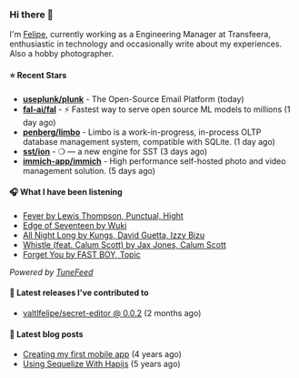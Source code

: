 ### Hi there 👋

I'm [Felipe](https://felipevm.com), currently working as a Engineering Manager at Transfeera, enthusiastic in technology and occasionally write about my experiences. Also a hobby photographer.

#### ⭐ Recent Stars
- **[useplunk/plunk](https://github.com/useplunk/plunk)** - The Open-Source Email Platform (today)
- **[fal-ai/fal](https://github.com/fal-ai/fal)** - ⚡ Fastest way to serve open source ML models to millions (1 day ago)
- **[penberg/limbo](https://github.com/penberg/limbo)** - Limbo is a work-in-progress, in-process OLTP database management system, compatible with SQLite. (1 day ago)
- **[sst/ion](https://github.com/sst/ion)** - ❍ — a new engine for SST (3 days ago)
- **[immich-app/immich](https://github.com/immich-app/immich)** - High performance self-hosted photo and video management solution. (5 days ago)

#### 🎧 What I have been listening
- [Fever by Lewis Thompson, Punctual, Hight](https://open.spotify.com/track/3D3fw7H4zK3S6prSBncAkt)
- [Edge of Seventeen by Wuki](https://open.spotify.com/track/5IFSvSEeCAvvBEQ85poqKB)
- [All Night Long by Kungs, David Guetta, Izzy Bizu](https://open.spotify.com/track/1vQWFjEC34DHNXrRTFjDxe)
- [Whistle (feat. Calum Scott) by Jax Jones, Calum Scott](https://open.spotify.com/track/4q05KbxYZ5JdkmrletgPjF)
- [Forget You by FAST BOY, Topic](https://open.spotify.com/track/1YWr18dWRmuvPgAsPBsOow)

_Powered by [TuneFeed](https://tunefeed.app?ref=valtlfelipe-gh-profile)_ 

#### 🚀 Latest releases I've contributed to


- [valtlfelipe/secret-editor @ 0.0.2](https://github.com/valtlfelipe/secret-editor/releases/tag/0.0.2) (2 months ago)

#### 📄 Latest blog posts
- [Creating my first mobile app](https://felipevm.com/posts/creating-my-first-mobile-app/) (4 years ago)
- [Using Sequelize With Hapijs](https://felipevm.com/posts/using-sequelize-with-hapijs/) (5 years ago)
